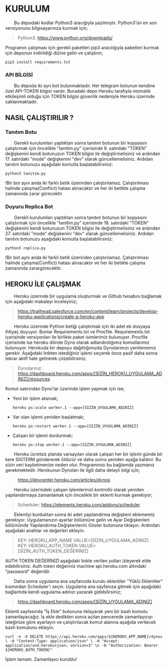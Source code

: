 # KURULUM
&emsp;&emsp;Bu depodaki kodlar Python3 aracığıyla yazılmıştır. Python3'ün en son versiyonunu bilgisayarınıza kurmak için;
> Python3: https://www.python.org/downloads/

Programın çalışması için gerekli paketleri pip3 aracılığıyla paketleri kurmak için deponun indirildiği dizine gelin ve çalıştırın;

    pip3 install requirements.txt

### API BİLGİSİ
&emsp;&emsp;Bu depoda iki ayrı bot bulunmaktadır. Her telegram botunun kendine özel API-TOKEN bilgisi vardır. Buradaki depo Heroku tarafıyla otomatik etkileşimli olduğu için 
TOKEN bilgisi güvenlik nedeniyle Heroku üzerinde saklanmaktadır. 

## NASIL ÇALIŞTIRILIR ?
### Tanıtım Botu
&emsp;&emsp;Gerekli kurulumları yaptıktan sonra tanıtım botunun bir kopyasını çalıştırmak için öncelikle "tanitim.py" içerisinde 9. satırdaki "TOKEN" değişkenini kendi botunuzun TOKEN bilgisi ile değiştirmelisiniz ve ardından 17. satırdaki "mode" değişkenini "dev" olarak güncellemelisiniz. Ardıdan tanıtım botunuzu aşağıdaki komutla başlatabilirsiniz:
    
    python3 tanitim.py

!Bir bot aynı anda iki farklı betik üzerinden çalıştırılamaz. Çalıştırılması halinde çatışma(Conflict) hatası alınacaktır ve her iki betikte çalışma zamanında zarar görecektir.

### Duyuru Replica Bot

&emsp;&emsp;Gerekli kurulumları yaptıktan sonra tanıtım botunun bir kopyasını çalıştırmak için öncelikle "tanitim.py" içerisinde 18. satırdaki "TOKEN" değişkenini kendi
botunuzun TOKEN bilgisi ile değiştirmelisiniz ve ardından 27. satırdaki "mode" değişkenini "dev" olarak güncellemelisiniz. Ardıdan tanıtım botunuzu aşağıdaki komutla başlatabilirsiniz:
    
    python3 replica.py

!Bir bot aynı anda iki farklı betik üzerinden çalıştırılamaz. Çalıştırılması halinde çatışma(Conflict) hatası alınacaktır ve her iki betikte çalışma zamanında zarargörecektir.

## HEROKU İLE ÇALIŞMAK

&emsp;&emsp;Heroku üzerinde bir uygulama oluşturmak ve Github hesabını bağlamak için aşağıdaki makaleyi inceleyiniz;
> https://trailhead.salesforce.com/en/content/learn/projects/develop-heroku-applications/create-a-heroku-app

&emsp;&emsp;Heroku üzerinde Python betiği çalıştırmak için iki adet ek dosyaya ihtiyaç duyuyor. Bunlar Requirements.txt ve Procfile. Requirements.txt içerisinde versiyonları ile birlikte paket isimlerimiz bulunuyor. Procfile içerisinde ise heroku dilinde Dyno olarak adlandırdığımız komutlarımız bulunuyor. Herokuda bir depoyu dağıttığımızda Dynolarımızı yenilememiz gerekir. Aşağıdaki linkten istediğiniz işlemi seçerek önce pasif daha sonra tekrar aktif hale getirerek çözebilirsiniz.
> Dynolarınız: https://dashboard.heroku.com/apps/[SİZİN_HEROKU_UYGULAMA_ADINIZ]/resources

Komut satırından Dyno'lar üzerinde işlem yapmak için ise;

- Yeni bir işlem atamak;

      heroku ps:scale worker.1 --app=[SİZİN_UYGULAMA_ADINIZ]
      
- Var olan işlemi yeniden başlatmak;

      heroku ps:restart worker.1 --app=[SİZİN_UYGULAMA_ADINIZ]
      
- Çalışan bir işlemi durdurmak;

      heroku ps:stop worker.1 --app=[SİZİN_UYGULAMA_ADINIZ]

&emsp;&emsp;Heroku ücretsiz planda varsayılan olarak çalışan her bir işlemi günde bir kere SIGTERM göndererek öldürür ve daha sonra yeniden ayağa kaldırır. Bu  sizin
veri kaybetmenize neden olur. Programınızı bu bağlamda yazmanız gerekmektedir. Herokunun Dynoları ile ilgili daha detaylı bilgi için; 
> https://devcenter.heroku.com/articles/dynos

&emsp;&emsp;Heroku üzerindeki çalışan işlemlerinizi kontrollü olarak yeniden yapılandırmaya zamanlamak için öncelikle bir eklenti kurmak gerekiyor;
> Scheduler: https://elements.heroku.com/addons/scheduler

&emsp;&emsp;Eklentiyi kurduktan sonra iki adet yapılandırma değişkeni eklememiz gerekiyor. Uygulamanızın ayarlar bölümüne gelin ve Ayar Değişkenleri bölümünde
Yapılandırma Değişkenlerini Göster butonuna tıklayın. Ardından aşağıdaki anahtar ve değerleri ekleyin.
> KEY: HEROKU_APP_NAME      VALUE=[SİZİN_UYGULAMA_ADINIZ]  
> KEY: HEROKU_AUTH_TOKEN    VALUE=[SİZİN_AUTH_TOKEN_DEĞERİNİZ]

AUTH TOKEN DEĞERİNİZİ aşağıdaki linkte verilen yolları izleyerek elde edebilirsiniz. Auth token değeriniz machine api.heroku.com altındaki "password" değeridir.

&emsp;&emsp;Daha sonra uygulama ana sayfanızda kurulu eklentiler "Yüklü Eklentiler" kısmından Scheduler'ı seçin. Uygulama ana sayfanıza gitmek için aşağıdaki bağlantıda kendi uygulama adınızı yazarak gidebilirsiniz;
> https://dashboard.heroku.com/apps/[SİZİN_UYGULAMA_ADINIZ]

Eklenti sayfasında "İş Ekle" butonuna tıklayarak yeni bir bash komutu zamanlayacağız. İş ekle dedikten sonra açılan pencerede zamanlayıcıyı isteğinize göre ayarlayın ve çalıştırılacak komut alanına aşağıda verilecek bash komutunu ekleyin.

    curl -n -X DELETE https://api.heroku.com/apps/${HEROKU_APP_NAME}/dynos \ -H "Content-Type: application/json" \ -H "Accept: application/vnd.heroku+json; version=3" \n -H "Authorization: Bearer ${HEROKU_AUTH_TOKEN}"
    
İşlem tamam. Zamanlayıcı kuruldu!



